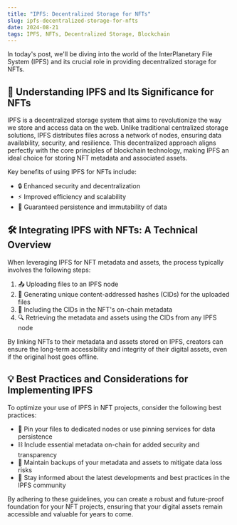 ```yaml
---
title: "IPFS: Decentralized Storage for NFTs"
slug: ipfs-decentralized-storage-for-nfts
date: 2024-08-21
tags: IPFS, NFTs, Decentralized Storage, Blockchain
---
```


In today's post, we'll be diving into the world of the InterPlanetary File System (IPFS) and its crucial role in providing decentralized storage for NFTs.

## 🤔 Understanding IPFS and Its Significance for NFTs

IPFS is a decentralized storage system that aims to revolutionize the way we store and access data on the web. Unlike traditional centralized storage solutions, IPFS distributes files across a network of nodes, ensuring data availability, security, and resilience. This decentralized approach aligns perfectly with the core principles of blockchain technology, making IPFS an ideal choice for storing NFT metadata and associated assets.

Key benefits of using IPFS for NFTs include:

- 🔒 Enhanced security and decentralization
- ⚡ Improved efficiency and scalability
- 💪 Guaranteed persistence and immutability of data

## 🛠️ Integrating IPFS with NFTs: A Technical Overview

When leveraging IPFS for NFT metadata and assets, the process typically involves the following steps:

1. 📤 Uploading files to an IPFS node
2. 🔗 Generating unique content-addressed hashes (CIDs) for the uploaded files
3. 📝 Including the CIDs in the NFT's on-chain metadata
4. 🔍 Retrieving the metadata and assets using the CIDs from any IPFS node

By linking NFTs to their metadata and assets stored on IPFS, creators can ensure the long-term accessibility and integrity of their digital assets, even if the original host goes offline.

## 💡 Best Practices and Considerations for Implementing IPFS

To optimize your use of IPFS in NFT projects, consider the following best practices:

- 📌 Pin your files to dedicated nodes or use pinning services for data persistence
- ⛓️ Include essential metadata on-chain for added security and transparency
- 💾 Maintain backups of your metadata and assets to mitigate data loss risks
- 🔄 Stay informed about the latest developments and best practices in the IPFS community

By adhering to these guidelines, you can create a robust and future-proof foundation for your NFT projects, ensuring that your digital assets remain accessible and valuable for years to come.
